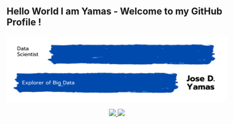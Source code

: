 ## Hello World I am Yamas - Welcome to my GitHub Profile !

<!-- Title Image -->
<p align="right"> <img src="https://github.com/yamasjose11/yamasjose11/blob/main/DS%20github%20Yamas.png"></p>
  
<!-- LinkedIn Contact -->

<p align="center">
  <a href="https://www.linkedin.com/in/jose-yamas/" target="_blank">
    <img src="https://img.shields.io/badge/LinkedIn-Jose%20Yamas-blue"/>
  </a>
  
<!-- Gmail -->

  <a href="mailto:yamasjose11@gmail.com">
    <img src="https://img.shields.io/badge/Gmail-Jose%20Yamas-red"/>
  </a>

<!-- Established Projects -->

<!-- Working Projects -->

<!-- Tech Stack Tools -->
<p align="center">
  <a
    [![Yamas's github stats](https://github-readme-stats.vercel.app/api?username=yamasjose11)]        (https://github.com/yamasjose11/github-readme-stats)
  </a>
